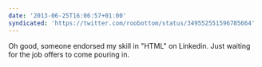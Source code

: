 ```yaml
---
date: '2013-06-25T16:06:57+01:00'
syndicated: 'https://twitter.com/roobottom/status/349552551596785664'
---
```

Oh good, someone endorsed my skill in "HTML" on Linkedin. Just waiting for the job offers to come pouring in.
